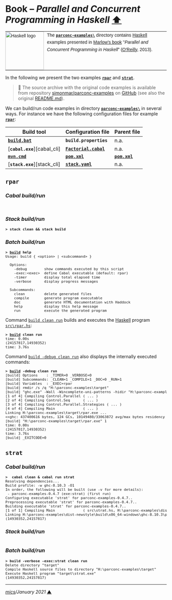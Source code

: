 # <span id="top">Book &ndash; <i>Parallel and Concurrent Programming in Haskell</i></span> <span style="size:30%;"><a href="../README.md">⬆</a></span>

<table style="font-family:Helvetica,Arial;font-size:14px;line-height:1.6;">
  <tr>
  <td style="border:0;padding:0 10px 0 0;min-width:120px;"><a href="https://www.haskell.org/" rel="external"><img src="https://wiki.haskell.org/wikiupload/6/62/Double_lambda.png" width="120" alt="Haskell logo"/></a></td>
  <td style="border:0;padding:0;vertical-align:text-top;">The <a href="."><strong><code>parconc-examples\</code></strong></a> directory contains <a href="https://www.haskell.org/" rel="external" alt="Haskell">Haskell</a> examples presented in <a href="https://www.oreilly.com/library/view/parallel-and-concurrent/9781449335939/">Marlow's book</a> "<i>Parallel and Concurrent Programming in Haskell</i>" (<a href="https://www.oreilly.com/" rel="external">O'Reilly</a>, 2013).</td>
  </tr>
</table>

In the following we present the two examples [**`rpar`**](#rpar) and [**`strat`**](#strat).

> **:mag_right:** The source archive with the original code examples is available from repository [simonmar/parconc-examples][simonmar_repo] on [GitHub](https://github.com/) (see also the original [README.md][simonmar_readme]).

We can build/run code examples in directory [**`parconc-examples\`**](./) in several ways. For instance we have the following configuration files for example [**`rpar`**](#rpar):

| Build tool                    | Configuration file                           | Parent file                |
|-------------------------------|----------------------------------------------|----------------------------|
| [**`build.bat`**](./build.bat) | **`build.properties`**              | n.a.                       |
| [**`cabal.exe`**][cabal_cli]      | [**`Factorial.cabal`**](./parconc-examples.cabal) | n.a.             |
| [**`mvn.cmd`**][apache_maven_cli] | [**`pom.xml`**](./pom.xml)       | [**`pom.xml`**](./pom.xml) |
| [**`stack.exe`**][stack_cli]      | [**`stack.yaml`**](./stack.yaml) | n.a.                       |


## <span id="rpar"><code>rpar</code></span>

### <span id="rpar_cabal">***Cabal build/run***</span>

<pre style="font-size:80%;">

</pre>

### <span id="rpar_stack">***Stack build/run***</span>

<pre style="font-size:80%;">
<b>&gt; stack clean &amp;&amp; stack build</b>
</pre>

<!--
will build all the executables and install them in a platform-specific
subdirectory under `.stack-work/install`.
-->

### <span id="rpar_batch">***Batch build/run***</span>

<pre style="font-size:80%;">
<b>&gt; <a href="build.bat">build</a> help</b>
Usage: build { &lt;option&gt; | &lt;subcommand&gt; }
&nbsp;
  Options:
    -debug        show commands executed by this script
    -exec:&lt;exec&gt;  define Cabal executable (default: rpar)
    -timer        display total elapsed time
    -verbose      display progress messages
&nbsp;
  Subcommands:
    clean         delete generated files
    compile       generate program executable
    doc           generate HTML documentation with Haddock
    help          display this help message
    run           execute the generated program
</pre>

Command [`build clean run`](./build.bat) builds and executes the [Haskell] program [`src\rpar.hs`](src/rpar.hs):
<pre style="font-size:80%;">
<b>&gt; <a href="./build.bat">build</a> clean run</b>
time: 0.00s
(24157817,14930352)
time: 3.76s
</pre>

Command [`build -debug clean run`](./build.bat) also displays the internally executed commands:
<pre style="font-size:80%;">
<b>&gt; <a href="./build.bat">build</a> -debug clean run</b>
[build] Options    : _TIMER=0 _VERBOSE=0
[build] Subcommands: _CLEAN=1 _COMPILE=1 _DOC=0 _RUN=1
[build] Variables  : _EXEC=rpar
[build] rmdir /s /q "H:\parconc-examples\target"
[build] "ghc.exe" -Wall -Wincomplete-uni-patterns -hidir "H:\parconc-examples\target\gen" -odir "H:\parconc-examples\target\gen" -threaded -i"H:\parconc-examples\lib\monad-par-0.3.5:H:\parconc-examples\lib\parallel-3.2.2.0:H:\parconc-examples\lib\timeit-2.0" -XHaskell2010 -o "H:\parconc-examples\target\rpar.exe" -Rghc-timing H:\parconc-examples\src\rpar.hs
[1 of 4] Compiling Control.Parallel ( ... )
[2 of 4] Compiling Control.Seq      ( ... )
[3 of 4] Compiling Control.Parallel.Strategies ( ... )
[4 of 4] Compiling Main             ( ... )
Linking H:\parconc-examples\target\rpar.exe ...
&lt;&lt;ghc: 437400616 bytes, 124 GCs, 10149480/33063872 avg/max bytes residency (10 samples), 86M in use, 0.000 INIT (0.001 elapsed), 0.328 MUT (13.692 elapsed), 0.188 GC (0.305 elapsed) :ghc&gt;&gt;
[build] "H:\parconc-examples\target\rpar.exe" 1
time: 0.00s
(24157817,14930352)
time: 3.76s
[build] _EXITCODE=0
</pre>

## <span id="strat"><code>strat</code></span>

### <span id="strat_cabal">***Cabal build/run***</span>

<pre style="font-size:80%;">
<b>&gt;  cabal clean & cabal run strat</b>
Resolving dependencies...
Build profile: -w ghc-8.10.3 -O1
In order, the following will be built (use -v for more details):
 - parconc-examples-0.4.7 (exe:strat) (first run)
Configuring executable 'strat' for parconc-examples-0.4.7..
Preprocessing executable 'strat' for parconc-examples-0.4.7..
Building executable 'strat' for parconc-examples-0.4.7..
[1 of 1] Compiling Main             ( src\strat.hs, H:\parconc-examples\dist-newstyle\build\x86_64-windows\ghc-8.10.3\parconc-examples-0.4.7\x\strat\build\strat\strat-tmp\Main.o )
Linking H:\parconc-examples\dist-newstyle\build\x86_64-windows\ghc-8.10.3\parconc-examples-0.4.7\x\strat\build\strat\strat.exe ...
(14930352,24157817)
</pre>

### <span id="strat_stack">***Stack build/run***</span>

<pre style="font-size:80%;">
</pre>

### <span id="strat_batch">***Batch build/run***</span>

<pre style="font-size:80%;">
<b>&gt; build -verbose -exec:strat clean run</b>
Delete directory "target"
Compile Haskell source files to directory "H:\parconc-examples\target"
Execute Haskell program "target\strat.exe"
(14930352,24157817)
</pre>

***

*[mics](https://lampwww.epfl.ch/~michelou/)/January 2021* [**&#9650;**](#top)
<span id="bottom">&nbsp;</span>

<!-- link refs -->

[apache_maven_cli]: https://maven.apache.org/ref/3.6.3/maven-embedder/cli.html
[cabal_userguide]: https://www.haskell.org/cabal/users-guide/
[haskell]: https://www.haskell.org
[simonmar_readme]: https://github.com/simonmar/parconc-examples/blob/master/README.md
[simonmar_repo]: https://github.com/simonmar/parconc-examples
[stack_userguide]: https://docs.haskellstack.org/en/stable/GUIDE/
